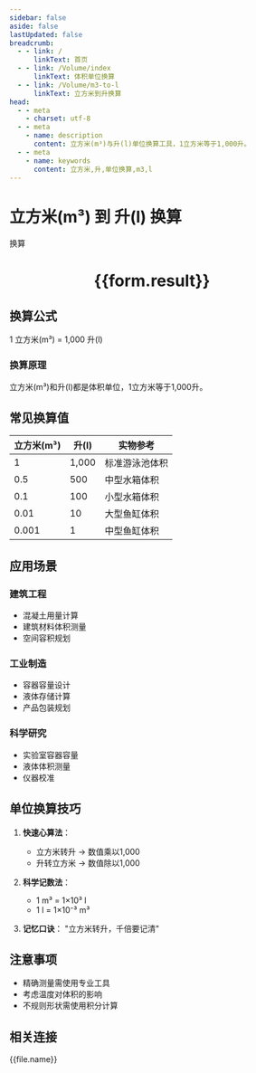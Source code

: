 ```yaml
---
sidebar: false
aside: false
lastUpdated: false
breadcrumb:
  - - link: /
      linkText: 首页
  - - link: /Volume/index
      linkText: 体积单位换算
  - - link: /Volume/m3-to-l
      linkText: 立方米到升换算
head:
  - - meta
    - charset: utf-8
  - - meta
    - name: description
      content: 立方米(m³)与升(l)单位换算工具，1立方米等于1,000升。
  - - meta
    - name: keywords
      content: 立方米,升,单位换算,m3,l
---
```


# 立方米(m³) 到 升(l) 换算

<script setup>
import { onMounted, reactive, inject ,ref  } from 'vue'
import { NButton,NForm ,NFormItem,NInput,NInputNumber,NSelect,NCard,useMessage ,NGrid ,NGi } from 'naive-ui'
import { defineClientComponent } from 'vitepress'
import { Volume } from '../../files';

const convert = inject('convert')
const formRef = ref(null);
const rules = {
  number:{
    required: true,
    type: 'number',
    trigger: "blur"
  }
}
const form = reactive({
  number:null,
  result:'',
  title:'立方米(m³)到升(l)换算'
})

const convertHandler = (e) => {
  e.preventDefault();
  formRef.value?.validate((errors)=>{
    if (!errors) {
      form.result = `${form.number} m³ = ${convert(form.number).from('m3').to('l')} l`
    }
  })
}
</script>

<n-form size="large" :model="form" ref='formRef' :rules="rules">
  <n-form-item label="数值" path="number">
    <n-input-number size="large" style="width:100%" :min="0" v-model:value="form.number" placeholder="请输入立方米数值" />
  </n-form-item>
  <n-form-item>
    <n-button type="info" style="width:100%" @click="convertHandler">换算</n-button>
  </n-form-item>
</n-form>
<n-card embedded :bordered="false" hoverable>
  <div style="text-align:center">
    <h1>{{form.result}}</h1>
  </div>
</n-card>

## 换算公式
1 立方米(m³) = 1,000 升(l)

### 换算原理
立方米(m³)和升(l)都是体积单位，1立方米等于1,000升。

## 常见换算值
| 立方米(m³) | 升(l) | 实物参考                 |
|-----------|------|--------------------------|
| 1         | 1,000 | 标准游泳池体积            |
| 0.5       | 500 | 中型水箱体积              |
| 0.1       | 100 | 小型水箱体积              |
| 0.01      | 10 | 大型鱼缸体积              |
| 0.001     | 1 | 中型鱼缸体积              |

## 应用场景
### 建筑工程
- 混凝土用量计算
- 建筑材料体积测量
- 空间容积规划

### 工业制造
- 容器容量设计
- 液体存储计算
- 产品包装规划

### 科学研究
- 实验室容器容量
- 液体体积测量
- 仪器校准

## 单位换算技巧
1. **快速心算法**：
   - 立方米转升 → 数值乘以1,000
   - 升转立方米 → 数值除以1,000

2. **科学记数法**：
   - 1 m³ = 1×10³ l
   - 1 l = 1×10⁻³ m³

3. **记忆口诀**：
   "立方米转升，千倍要记清"

## 注意事项
- 精确测量需使用专业工具
- 考虑温度对体积的影响
- 不规则形状需使用积分计算

## 相关连接
<n-grid x-gap="12" :cols="2">
  <n-gi v-for="(file, index) in Volume" :key="index">
    <n-button
      text
      tag="a"
      :href="file.path"
      type="info"
    >
      {{file.name}}
    </n-button>
  </n-gi>
</n-grid>